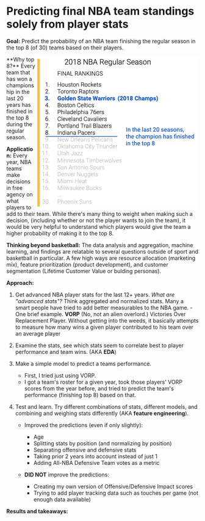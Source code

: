 # Predicting final NBA team standings solely from player stats

**Goal:** Predict the probability of an NBA team finishing the regular season in the top 8 (of 30) teams based on their players.


<img align="right" src="https://github.com/dmacUT/nba-final4-projections/blob/master/images/top8v2.png">
**Why top 8?** Every team that has won a championship in the last 20 years has finished in the top 8 during the regular season.  

**Application:** Every year, NBA teams make decisions in free agency on what players to add to their team. While there's many thing to weight when making such a decision, (including whether or not the player wants to join the team), it would be very helpful to understand which players would give the team a higher probability of making it to the top 8. 

**Thinking beyond basketball:** The data analysis and aggregation, machine learning, and findings are relatable to several questions outside of sport and basketball in particular. A few high ways are resource allocation (marketing mix), feature prioritization (product development), and customer segmentation (Lifetime Customer Value or bulding personas). 

**Approach:**

1. Get advanced NBA player stats for the last 12+ years.
    *What are "advanced stats"?* Think aggregated and normalized stats. Many a smart people have tried to add better measurables to the NBA game.
        - One brief example. **VORP** (No, not an alien overlord.) Victories Over Replacement Player. 
        Without getting into the weeds, it basically attempts to measure how many wins a given player contributed to his team over an average player

2. Examine the stats, see which stats seem to correlate best to player performance and team wins. (AKA **EDA**)

3. Make a simple model to predict a teams performance. 
    - First, I tried just using VORP.
    - I got a team's roster for a given year, took those players' VORP scores from the year before, and tried to predict the team's performance (finishing top 8) based on that.

4. Test and learn. Try different combinations of stats, different models, and combining and weighing stats differently (AKA **feature engineering**).
    - Improved the predictions (even if only slightly):
        - Age 
        - Splitting stats by position (and normalizing by position)
        - Separating offensive and defensive stats
        - Taking prior 2 years into account instead of just 1
        - Adding All-NBA Defensive Team votes as a metric

    - **DID NOT** improve the predictions:
        - Creating my own version of Offensive/Defensive Impact scores
        - Trying to add player tracking data such as touches per game (not enough data available)

**Results and takeaways:**






